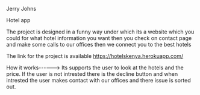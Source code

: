 Jerry Johns 

Hotel app

The project is designed in a funny way under which its a website which you could for what hotel information you want then you check on contact page and make some calls to our offices then we connect you to the best hotels



The link for the project is available    https://hotelskenya.herokuapp.com/


How it works------> Its  supports the user to look at the hotels and the price. If the user is not intrested there is the decline button and when intrested the user makes contact with our offices and  there issue is sorted out. 